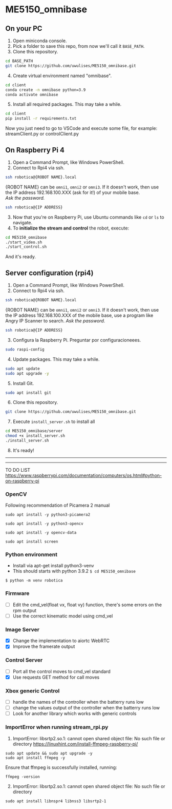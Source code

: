# ME5150_omnibase

## On your PC

1. Open miniconda console.
2. Pick a folder to save this repo, from now we'll call it ```BASE_PATH```.
3. Clone this repository.
```sh
cd BASE_PATH
git clone https://github.com/uwulises/ME5150_omnibase.git
```
4. Create virtual environment named "omnibase".
```sh
cd client
conda create -n omnibase python=3.9
conda activate omnibase
```
5. Install all required packages. This may take a while.
```sh
cd client
pip install -r requirements.txt
```

Now you just need to go to VSCode and execute some file, for example: streamClient.py or controlClient.py

## On Raspberry Pi 4
1. Open a Command Prompt, like Windows PowerShell.
2. Connect to Rpi4 via ssh.
```sh
ssh robotica@{ROBOT NAME}.local
```
{ROBOT NAME} can be ```omni1```, ```omni2``` or ```omni3```. If it doesn't work, then use the IP address 192.168.100.XXX (ask for it!) of your mobile base.  
*Ask the password.* 

```sh
ssh robotica@{IP ADDRESS}
```

3. Now that you're on Raspberry Pi, use Ubuntu commands like ```cd``` or ```ls``` to navigate.
4. To **initialize the stream and control** the robot, execute:
```sh
cd ME5150_omnibase
./start_video.sh
./start_control.sh
```
And it's ready.

## Server configuration (rpi4)

1. Open a Command Prompt, like Windows PowerShell.
2. Connect to Rpi4 via ssh.
```sh
ssh robotica@{ROBOT NAME}.local
```
{ROBOT NAME} can be ```omni1```, ```omni2``` or ```omni3```. If it doesn't work, then use the IP address 192.168.100.XXX of the mobile base, use a program like Angry IP Scanner to search. 
*Ask the password.* 

```sh
ssh robotica@{IP ADDRESS}
```

3. Configura la Raspberry Pi. Preguntar por configuracioneees.
```sh
sudo raspi-config
```

4. Update packages. This may take a while.
```sh
sudo apt update
sudo apt upgrade -y 
```

5. Install Git.
```sh
sudo apt install git
```

6. Clone this repository.
```sh
git clone https://github.com/uwulises/ME5150_omnibase.git
```

7. Execute ```install_server.sh``` to install all
```sh
cd ME5150_omnibase/server
chmod +x install_server.sh
./install_server.sh
```
8. It's ready!


---
---
TO DO LIST
<https://www.raspberrypi.com/documentation/computers/os.html#python-on-raspberry-pi>
### OpenCV
Following recommendation of Picamera 2 manual

```sudo apt install -y python3-picamera2```

```sudo apt install -y python3-opencv```

```sudo apt install -y opencv-data```

```sudo apt install screen```

### Python environment
- Install via apt-get install python3-venv
- This should starts with python 3.9.2
```$ cd ME5150_omnibase ```

```$ python -m venv robotica```

### Firmware
- [ ] Edit the cmd_vel(float vx, float vy) function, there's some errors on the rpm output
- [ ] Use the correct kinematic model using cmd_vel
### Image Server
- [x] Change the implementation to aiortc WebRTC
- [x] Improve the framerate output
### Control Server
- [ ] Port all the control moves to cmd_vel standard
- [x] Use requests GET method for call moves

### Xbox generic Control
- [ ] handle the names of the controller when the batterry runs low
- [ ] change the values output of the controller when the batterry runs low
- [ ] Look for another library which works with generic controls

### ImportError when running stream_rpi.py

1. ImportError: libsrtp2.so.1: cannot open shared object file: No such file or directory
<https://linuxhint.com/install-ffmpeg-raspberry-pi/>
```
sudo apt update && sudo apt upgrade -y
sudo apt install ffmpeg -y
```
Ensure that ffmpeg is successfully installed, running:
```
ffmpeg -version
```

2. ImportError: libsrtp2.so.1: cannot open shared object file: No such file or directory
```
sudo apt install libnspr4 libnss3 libsrtp2-1
```
